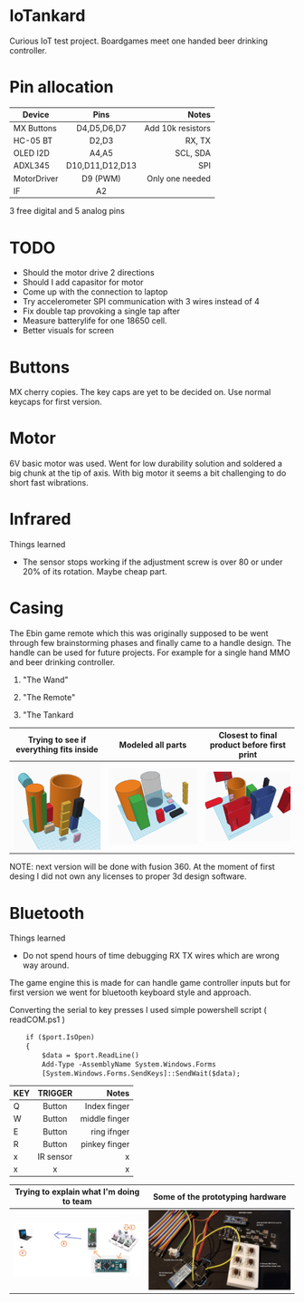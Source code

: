# IoTankard

Curious IoT test project.
Boardgames meet one handed beer drinking controller.


# Pin allocation

| Device        | Pins              | Notes                  |
| ------------- |:-------------:    | ----------------------:|
| MX Buttons    | D4,D5,D6,D7       |  Add 10k resistors     |
| HC-05 BT      | D2,D3             |   RX, TX               |
| OLED I2D      | A4,A5             |   SCL, SDA             |
| ADXL345       | D10,D11,D12,D13   |        SPI             |
| MotorDriver   | D9 (PWM)          |    Only one needed     |
| IF            | A2                |                        |

3 free digital and 5 analog pins

# TODO

- Should the motor drive 2 directions
- Should I add capasitor for motor
- Come up with the connection to laptop
- Try accelerometer SPI communication with 3 wires instead of 4
- Fix double tap provoking a single tap after
- Measure batterylife for one 18650 cell.
- Better visuals for screen

# Buttons

MX cherry copies. The key caps are yet to be decided on.
Use normal keycaps for first version.

# Motor

6V basic motor was used. Went for low durability solution and soldered a big chunk at the tip of axis. With big motor it seems a bit challenging to do short fast wibrations.

# Infrared

Things learned
- The sensor stops working if the adjustment screw is over 80 or under 20% of its rotation. Maybe cheap part.

# Casing

The Ebin game remote which this was originally supposed to be went through few brainstorming phases and finally came to a handle design. The handle can be used for future projects. For example for a single hand MMO and beer drinking controller.

1. "The Wand"

2. "The Remote"

3. "The Tankard

Trying to see if everything fits inside | Modeled all parts | Closest to final product before first print
--- | --- | ---
![measuring how to fit everything](pictures/howtofit.png)|![models of part needing to fit inside](pictures/bottlepieces.png)|![first good version](pictures/afterlotofiterations.png)
NOTE: next version will be done with fusion 360. At the moment of first desing I did not own any licenses to proper 3d design software.

# Bluetooth

Things learned
 - Do not spend hours of time debugging RX TX wires which are wrong way around.

The game engine this is made for can handle game controller inputs but for first version we went for bluetooth 
keyboard style and approach.

Converting the serial to key presses I used simple powershell script ( readCOM.ps1 )

```
    if ($port.IsOpen)
    {
        $data = $port.ReadLine()
        Add-Type -AssemblyName System.Windows.Forms
        [System.Windows.Forms.SendKeys]::SendWait($data);
```


| KEY        | TRIGGER              | Notes                  |
| ------------- |:-------------:    | ----------------------:|
| Q              | Button      |  Index finger    |
| W             | Button            |   middle finger              |
| E         | Button            |   ring ifnger             |
| R      | Button   |        pinkey finger             |
|  x  | IR sensor         |    x     |
|    x        | x                |           x             |


Trying to explain what I'm doing to team | Some of the prototyping hardware
--- | --- 
![basic idea](pictures/IDEA.jpg) |![basic idea](pictures/hardware_arduino_project.jpg)
